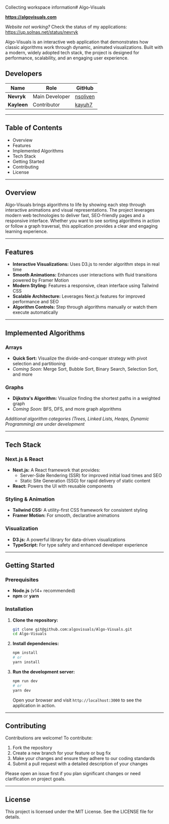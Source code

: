 Collecting workspace information# Algo-Visuals

**https://algovisuals.com**

*Website not working?* Check the status of my applications: https://up.solnas.net/status/nevryk

Algo-Visuals is an interactive web application that demonstrates how classic algorithms work through dynamic, animated visualizations. Built with a modern, widely adopted tech stack, the project is designed for performance, scalability, and an engaging user experience.

## Developers

| Name            | Role               | GitHub                                         |
| --------------- | ------------------ | ---------------------------------------------- |
| **Nevryk**      | Main Developer     | [nsoliven](https://github.com/nsoliven)        |
| **Kayleen**     | Contributor        | [kayuh7](https://github.com/kayuh7)            |

---

## Table of Contents

- Overview
- Features
- Implemented Algorithms
- Tech Stack
- Getting Started
- Contributing
- License

---

## Overview

Algo-Visuals brings algorithms to life by showing each step through interactive animations and visual representations. The project leverages modern web technologies to deliver fast, SEO-friendly pages and a responsive interface. Whether you want to see sorting algorithms in action or follow a graph traversal, this application provides a clear and engaging learning experience.

---

## Features

- **Interactive Visualizations:** Uses D3.js to render algorithm steps in real time
- **Smooth Animations:** Enhances user interactions with fluid transitions powered by Framer Motion
- **Modern Styling:** Features a responsive, clean interface using Tailwind CSS
- **Scalable Architecture:** Leverages Next.js features for improved performance and SEO
- **Algorithm Controls:** Step through algorithms manually or watch them execute automatically

---

## Implemented Algorithms

### Arrays
- **Quick Sort:** Visualize the divide-and-conquer strategy with pivot selection and partitioning
- *Coming Soon:* Merge Sort, Bubble Sort, Binary Search, Selection Sort, and more

### Graphs
- **Dijkstra's Algorithm:** Visualize finding the shortest paths in a weighted graph
- *Coming Soon:* BFS, DFS, and more graph algorithms

*Additional algorithm categories (Trees, Linked Lists, Heaps, Dynamic Programming) are under development*

---

## Tech Stack

### Next.js & React
- **Next.js:** A React framework that provides:
  - Server-Side Rendering (SSR) for improved initial load times and SEO
  - Static Site Generation (SSG) for rapid delivery of static content
- **React:** Powers the UI with reusable components

### Styling & Animation
- **Tailwind CSS:** A utility-first CSS framework for consistent styling
- **Framer Motion:** For smooth, declarative animations

### Visualization
- **D3.js:** A powerful library for data-driven visualizations
- **TypeScript:** For type safety and enhanced developer experience

---

## Getting Started

### Prerequisites

- **Node.js** (v14+ recommended)
- **npm** or **yarn**

### Installation

1. **Clone the repository:**

   ```bash
   git clone git@github.com:algovisuals/Algo-Visuals.git
   cd Algo-Visuals
   ```

2. **Install dependencies:**

   ```bash
   npm install
   # or
   yarn install
   ```

3. **Run the development server:**

   ```bash
   npm run dev
   # or
   yarn dev
   ```

   Open your browser and visit `http://localhost:3000` to see the application in action.

---

## Contributing

Contributions are welcome! To contribute:

1. Fork the repository
2. Create a new branch for your feature or bug fix
3. Make your changes and ensure they adhere to our coding standards
4. Submit a pull request with a detailed description of your changes

Please open an issue first if you plan significant changes or need clarification on project goals.

---

## License

This project is licensed under the MIT License. See the LICENSE file for details.